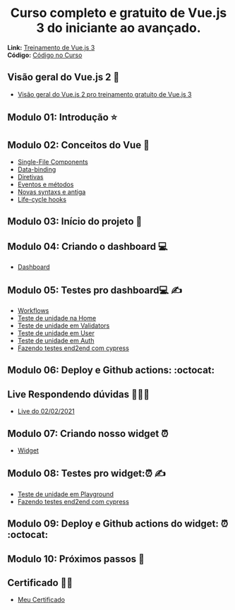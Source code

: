 <h1 align='center'>Curso completo e gratuito de Vue.js 3 do iniciante ao avançado.</h1>

**Link:** <a href="https://treinamento.vuejsbrasil.org/" target="_blank">Treinamento de Vue.js 3</a><br/>
**Código:** <a href="https://github.com/vuejs-br/treinamento-vue3-code" target="_blank">Código no Curso </a>

## Visão geral do Vue.js 2 :eyes:
<ul>
    <li>
        <a href="https://www.youtube.com/watch?v=nksTeRRLAIY&ab_channel=VuejsBrasil" target="_blank">Visão geral do Vue.js 2 pro treinamento gratuito de Vue.js 3</a>
    </li>
</ul>

## Modulo 01: Introdução ⭐

## Modulo 02: Conceitos do Vue :blue_book:
<ul>
    <li><a href="https://github.com/thaislsilveira/treinamento-vue3/tree/main/Conceitos%20do%20Vue/Single-File%20Components" target="_blank">Single-File Components</a></li>
    <li><a href="https://github.com/thaislsilveira/treinamento-vue3/tree/main/Conceitos%20do%20Vue/Data-biding" target="_blank">Data-binding</a></li> 
    <li><a href="https://github.com/thaislsilveira/treinamento-vue3/tree/main/Conceitos%20do%20Vue/Diretivas" target="_blank">Diretivas</a></li>  
    <li><a href="https://github.com/thaislsilveira/treinamento-vue3/tree/main/Conceitos%20do%20Vue/Eventos%20e%20m%C3%A9todos" target="_blank">Eventos e métodos</a></li>  
    <li><a href="https://github.com/thaislsilveira/treinamento-vue3/tree/main/Conceitos%20do%20Vue/Novas%20syntaxs%20e%20antigas/nova-syntax-e-antiga" target="_blank">Novas syntaxs e antiga</a></li>  
    <li><a href="https://github.com/thaislsilveira/treinamento-vue3/tree/main/Conceitos%20do%20Vue/Life-cycle%20hooks" target="_blank">Life-cycle hooks</a></li>  
</ul>

## Modulo 03: Início do projeto 🚀

## Modulo 04: Criando o dashboard :computer:
<ul>
    <li><a href="https://github.com/thaislsilveira/treinamento-vue3/tree/main/dashboard" target="_blank">Dashboard</a></li>
</ul>

## Modulo 05: Testes pro dashboard:computer: ✍️
<ul>
    <li><a href="https://github.com/thaislsilveira/treinamento-vue3/tree/main/.github/workflows" target="_blank">Workflows</a></li>
    <li>
        <a href="https://github.com/thaislsilveira/treinamento-vue3/blob/main/dashboard/src/views/Home/Home.spec.js" target="_blank">Teste de unidade na Home</a>
    </li>
    <li>
        <a href="https://github.com/thaislsilveira/treinamento-vue3/blob/main/dashboard/src/utils/validators.spec.js" target="_blank">
            Teste de unidade em Validators
        </a>
    </li>
     <li>
        <a href="https://github.com/thaislsilveira/treinamento-vue3/blob/main/dashboard/src/store/user.spec.js" target="_blank">
            Teste de unidade em User
         </a>
    </li>
     <li>
        <a href="https://github.com/thaislsilveira/treinamento-vue3/blob/main/dashboard/src/services/auth.spec.js" target="_blank">
            Teste de unidade em Auth
         </a>
    </li>
     <li>
        <a href="https://github.com/thaislsilveira/treinamento-vue3/tree/main/dashboard/tests/e2e/specs" target="_blank">
             Fazendo testes end2end com cypress
         </a>
    </li>
</ul>

## Modulo 06: Deploy e Github actions: :octocat:

## Live Respondendo dúvidas 🙋🏽‍♀️

<ul>
    <li><a href="https://www.youtube.com/watch?v=2_cma-MqwTE&ab_channel=VuejsBrasil" target="_blank">Live do 02/02/2021</a></li>
</ul>

## Modulo 07: Criando nosso widget ⏰

<ul>
    <li><a href="https://github.com/thaislsilveira/treinamento-vue3/tree/main/widget" target="_blank">Widget</a></li>
</ul>

## Modulo 08: Testes pro widget:⏰ ✍️

<ul>
    <li>
        <a href="https://github.com/thaislsilveira/treinamento-vue3/blob/main/widget/src/views/Playground/Playground.spec.js" target="_blank">
        Teste de unidade em Playground
        </a>
    </li>
     <li>
        <a href="https://github.com/thaislsilveira/treinamento-vue3/tree/main/widget/tests" target="_blank">
             Fazendo testes end2end com cypress
         </a>
    </li>
</ul>

## Modulo 09: Deploy e Github actions do widget: ⏰ :octocat:

## Modulo 10: Próximos passos 🐾

## Certificado 🤝🏽
<ul>
     <li>
         <a href="https://github.com/thaislsilveira/treinamento-vue3/blob/main/certificadoVue3.pdf" target="_blank">
                 Meu Certificado
          </a>
     </li>
</ul>
